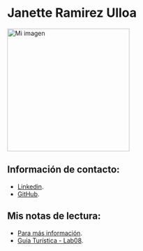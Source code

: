 # Janette Ramirez Ulloa
<img src="imagen.jpg" alt="Mi imagen" width="280" height="280">


## Información de contacto:
- [Linkedin](https://www.linkedin.com/in/janette-ramirez-ulloa-transformacion-digital/).
- [GitHub](https://github.com/Janette-Ramirez-Ulloa).

## Mis notas de lectura:
- [Para más información](https://janette-ramirez-ulloa.github.io/mindset/).
- [Guía Turística - Lab08](https://janette-ramirez-ulloa.github.io/lima-guia-turistica/).
